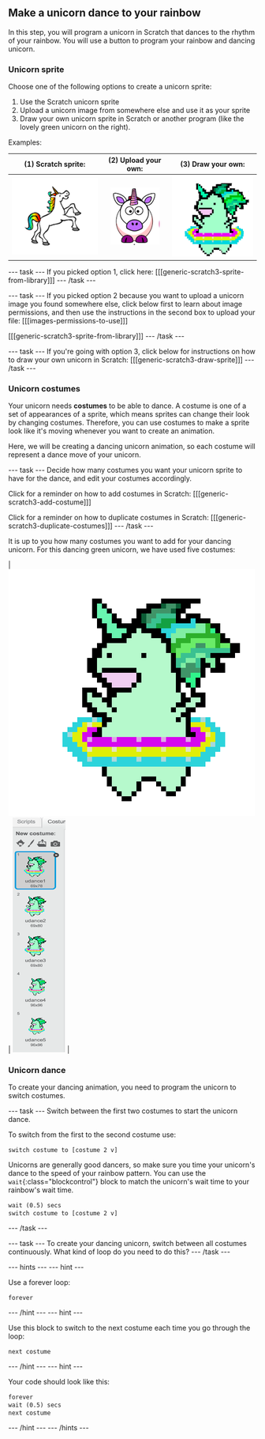## Make a unicorn dance to your rainbow

In this step, you will program a unicorn in Scratch that dances to the rhythm of your rainbow. You will use a button to program your rainbow and dancing unicorn.

### Unicorn sprite

Choose one of the following options to create a unicorn sprite:

1. Use the Scratch unicorn sprite
1. Upload a unicorn image from somewhere else and use it as your sprite
1. Draw your own unicorn sprite in Scratch or another program (like the lovely green unicorn on the right).

Examples:

| (1) Scratch sprite:                          | (2) Upload your own:                         | (3) Draw your own:                           |
| :------------------------------------------: | :------------------------------------------: | :------------------------------------------: |
| ![Scratch Unicorn](images/scratchunicorn.png)| ![Web Unicorn](images/webunicorn.png)        | ![Draw Unicorn](images/drawunicorn.png)      |

--- task ---
If you picked option 1, click here:
[[[generic-scratch3-sprite-from-library]]]
--- /task ---

--- task ---
If you picked option 2 because you want to upload a unicorn image you found somewhere else, click below first to learn about image permissions, and then use the instructions in the second box to upload your file:
[[[images-permissions-to-use]]]

[[[generic-scratch3-sprite-from-library]]]
--- /task ---

--- task ---
If you're going with option 3, click below for instructions on how to draw your own unicorn in Scratch:
[[[generic-scratch3-draw-sprite]]]
--- /task ---

### Unicorn costumes

Your unicorn needs **costumes** to be able to dance. A costume is one of a set of appearances of a sprite, which means sprites can change their look by changing costumes. Therefore, you can use costumes to make a sprite look like it's moving whenever you want to create an animation.

Here, we will be creating a dancing unicorn animation, so each costume will represent a dance move of your unicorn.

--- task ---
Decide how many costumes you want your unicorn sprite to have for the dance, and edit your costumes accordingly.

Click for a reminder on how to add costumes in Scratch:
[[[generic-scratch3-add-costume]]]

Click for a reminder on how to duplicate costumes in Scratch:
[[[generic-scratch3-duplicate-costumes]]]
--- /task ---

It is up to you how many costumes you want to add for your dancing unicorn. For this dancing green unicorn, we have used five costumes:

|   ![Dancing Unicorn Gif](images/dancingunicorn.gif)   |    ![Five Costumes](images/fivecostumes.png)   |

### Unicorn dance

To create your dancing animation, you need to program the unicorn to switch costumes.

--- task ---
Switch between the first two costumes to start the unicorn dance.

To switch from the first to the second costume use:
```blocks3
switch costume to [costume 2 v]
```

Unicorns are generally good dancers, so make sure you time your unicorn's dance to the speed of your rainbow pattern. You can use the `wait`{:class="blockcontrol"} block to match the unicorn's wait time to your rainbow's wait time.
```blocks3
wait (0.5) secs
switch costume to [costume 2 v]
```
--- /task ---

--- task ---
To create your dancing unicorn, switch between all costumes continuously. What kind of loop do you need to do this?
--- /task ---

--- hints ---
--- hint ---

Use a forever loop:
```blocks3
forever
```

--- /hint ---
--- hint ---

Use this block to switch to the next costume each time you go through the loop:
```blocks3
next costume
```

--- /hint ---
--- hint ---

Your code should look like this:
```blocks3
forever
wait (0.5) secs
next costume
```

--- /hint ---
--- /hints ---
